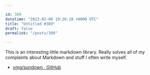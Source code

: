 ```yaml
---

id: 389
datetime: "2013-02-06 19:26:18 +0000 UTC"
title: "Untitled #389"
draft: false
permalink: "/posts/389"

---
```


This is an interesting little markdown library. Really solves all of my complaints about Markdown and stuff I often write myself. 

 
 * [vmg/sundown · GitHub](https://github.com/vmg/sundown)


